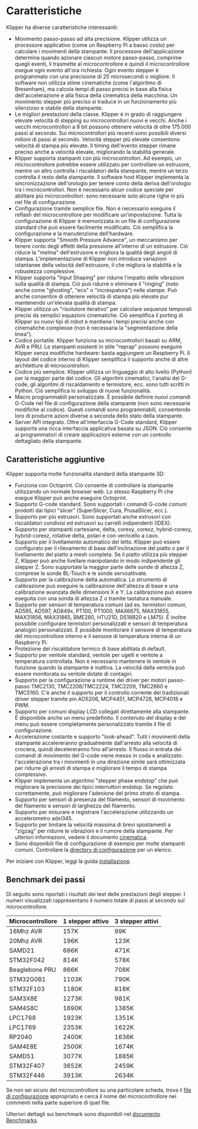 # Caratteristiche

Klipper ha diverse caratteristiche interessanti:

* Movimento passo-passo ad alta precisione. Klipper utilizza un processore applicativo (come un Raspberry Pi a basso costo) per calcolare i movimenti della stampante. Il processore dell'applicazione determina quando azionare ciascun motore passo-passo, comprime quegli eventi, li trasmette al microcontrollore e quindi il microcontrollore esegue ogni evento all'ora richiesta. Ogni evento stepper è programmato con una precisione di 25 microsecondi o migliore. Il software non utilizza stime cinematiche (come l'algoritmo di Bresenham), ma calcola tempi di passo precisi in base alla fisica dell'accelerazione e alla fisica della cinematica della macchina. Un movimento stepper più preciso si traduce in un funzionamento più silenzioso e stabile della stampante.
* Le migliori prestazioni della classe. Klipper è in grado di raggiungere elevate velocità di stepping su microcontrollori nuovi e vecchi. Anche i vecchi microcontrollori a 8 bit possono ottenere velocità di oltre 175.000 passi al secondo. Sui microcontrollori più recenti sono possibili diversi milioni di passi al secondo. Velocità stepper più elevate consentono velocità di stampa più elevate. Il timing dell'evento stepper rimane preciso anche a velocità elevate, migliorando la stabilità generale.
* Klipper supporta stampanti con più microcontrollori. Ad esempio, un microcontrollore potrebbe essere utilizzato per controllare un estrusore, mentre un altro controlla i riscaldatori della stampante, mentre un terzo controlla il resto della stampante. Il software host Klipper implementa la sincronizzazione dell'orologio per tenere conto della deriva dell'orologio tra i microcontrollori. Non è necessario alcun codice speciale per abilitare più microcontrollori: sono necessarie solo alcune righe in più nel file di configurazione.
* Configurazione tramite semplice file. Non è necessario eseguire il reflash del microcontrollore per modificare un'impostazione. Tutta la configurazione di Klipper è memorizzata in un file di configurazione standard che può essere facilmente modificato. Ciò semplifica la configurazione e la manutenzione dell'hardware.
* Klipper supporta "Smooth Pressure Advance", un meccanismo per tenere conto degli effetti della pressione all'interno di un estrusore. Ciò riduce la "melma" dell'estrusore e migliora la qualità degli angoli di stampa. L'implementazione di Klipper non introduce variazioni istantanee della velocità dell'estrusore, il che migliora la stabilità e la robustezza complessive.
* Klipper supporta "Input Shaping" per ridurre l'impatto delle vibrazioni sulla qualità di stampa. Ciò può ridurre o eliminare il "ringing" (noto anche come "ghosting", "eco" o "increspatura") nelle stampe. Può anche consentire di ottenere velocità di stampa più elevate pur mantenendo un'elevata qualità di stampa.
* Klipper utilizza un "risolutore iterativo" per calcolare sequenze temporali precisi da semplici equazioni cinematiche. Ciò semplifica il porting di Klipper su nuovi tipi di robot e mantiene i tempi precisi anche con cinematiche complesse (non è necessaria la "segmentazione della linea").
* Codice portatile. Klipper funziona su microcontrollori basati su ARM, AVR e PRU. Le stampanti esistenti in stile "reprap" possono eseguire Klipper senza modifiche hardware: basta aggiungere un Raspberry Pi. Il layout del codice interno di Klipper semplifica il supporto anche di altre architetture di microcontrollori.
* Codice più semplice. Klipper utilizza un linguaggio di alto livello (Python) per la maggior parte del codice. Gli algoritmi cinematici, l'analisi del G-code, gli algoritmi di riscaldamento e termistore, ecc. sono tutti scritti in Python. Ciò semplifica lo sviluppo di nuove funzionalità.
* Macro programmabili personalizzate. È possibile definire nuovi comandi G-Code nel file di configurazione della stampante (non sono necessarie modifiche al codice). Questi comandi sono programmabili, consentendo loro di produrre azioni diverse a seconda dello stato della stampante.
* Server API integrato. Oltre all'interfaccia G-Code standard, Klipper supporta una ricca interfaccia applicativa basata su JSON. Ciò consente ai programmatori di creare applicazioni esterne con un controllo dettagliato della stampante.

## Caratteristiche aggiuntive

Klipper supporta molte funzionalità standard della stampante 3D:

* Funziona con Octoprint. Ciò consente di controllare la stampante utilizzando un normale browser web. Lo stesso Raspberry Pi che esegue Klipper può anche eseguire Octoprint.
* Supporto G-code standard. Sono supportati i comandi G-code comuni prodotti dai tipici "slicer" (SuperSlicer, Cura, PrusaSlicer, ecc.).
* Supporto per più estrusori. Sono supportati anche estrusori con riscaldatori condivisi ed estrusori su carrelli indipendenti (IDEX).
* Supporto per stampanti cartesiane, delta, corexy, corexz, hybrid-corexy, hybrid-corexz, rotative delta, polari e con verricello a cavo.
* Supporto per il livellamento automatico del letto. Klipper può essere configurato per il rilevamento di base dell'inclinazione del piatto o per il livellamento del piatto a mesh completa. Se il piatto utilizza più stepper Z, Klipper può anche livellare manipolando in modo indipendente gli stepper Z. Sono supportate la maggior parte delle sonde di altezza Z, comprese le sonde BL-Touch e le sonde servoattivate.
* Supporto per la calibrazione delta automatica. Lo strumento di calibrazione può eseguire la calibrazione dell'altezza di base e una calibrazione avanzata delle dimensioni X e Y. La calibrazione può essere eseguita con una sonda di altezza Z o tramite tastatura manuale.
* Supporto per sensori di temperatura comuni (ad es. termistori comuni, AD595, AD597, AD849x, PT100, PT1000, MAX6675, MAX31855, MAX31856, MAX31865, BME280, HTU21D, DS18B20 e LM75). È inoltre possibile configurare termistori personalizzati e sensori di temperatura analogici personalizzati. È possibile monitorare il sensore di temperatura del microcontrollore interno e il sensore di temperatura interna di un Raspberry Pi.
* Protezione del riscaldatore termico di base abilitata di default.
* Supporto per ventole standard, ventole per ugelli e ventole a temperatura controllata. Non è necessario mantenere le ventole in funzione quando la stampante è inattiva. La velocità della ventola può essere monitorata su ventole dotate di contagiri.
* Supporto per la configurazione a runtime dei driver per motori passo-passo TMC2130, TMC2208/TMC2224, TMC2209, TMC2660 e TMC5160. C'è anche il supporto per il controllo corrente dei tradizionali driver stepper tramite pin AD5206, MCP4451, MCP4728, MCP4018 e PWM.
* Supporto per comuni display LCD collegati direttamente alla stampante. È disponibile anche un menu predefinito. Il contenuto del display e del menu può essere completamente personalizzato tramite il file di configurazione.
* Accelerazione costante e supporto "look-ahead". Tutti i movimenti della stampante accelereranno gradualmente dall'arresto alla velocità di crociera, quindi decelereranno fino all'arresto. Il flusso in entrata dei comandi di movimento del G-code viene messo in coda e analizzato: l'accelerazione tra i movimenti in una direzione simile sarà ottimizzata per ridurre gli arresti di stampa e migliorare il tempo di stampa complessivo.
* Klipper implementa un algoritmo "stepper phase endstop" che può migliorare la precisione dei tipici interruttori endstop. Se regolato correttamente, può migliorare l'adesione del primo strato di stampa.
* Supporto per sensori di presenza del filamento, sensori di movimento del filamento e sensori di larghezza del filamento.
* Supporto per misurare e registrare l'accelerazione utilizzando un accelerometro adxl345.
* Supporto per limitare la velocità massima di brevi spostamenti a "zigzag" per ridurre le vibrazioni e il rumore della stampante. Per ulteriori informazioni, vedere il documento [cinematica](Kinematics.md).
* Sono disponibili file di configurazione di esempio per molte stampanti comuni. Controllare la [directory di configurazione](../config/) per un elenco.

Per iniziare con Klipper, leggi la guida [installazione](Installation.md).

## Benchmark dei passi

Di seguito sono riportati i risultati dei test delle prestazioni degli stepper. I numeri visualizzati rappresentano il numero totale di passi al secondo sul microcontrollore.

| Microcontrollore | 1 stepper attivo | 3 stepper attivi |
| --- | --- | --- |
| 16Mhz AVR | 157K | 99K |
| 20Mhz AVR | 196K | 123K |
| SAMD21 | 686K | 471K |
| STM32F042 | 814K | 578K |
| Beaglebone PRU | 866K | 708K |
| STM32G0B1 | 1103K | 790K |
| STM32F103 | 1180K | 818K |
| SAM3X8E | 1273K | 981K |
| SAM4S8C | 1690K | 1385K |
| LPC1768 | 1923K | 1351K |
| LPC1769 | 2353K | 1622K |
| RP2040 | 2400K | 1636K |
| SAM4E8E | 2500K | 1674K |
| SAMD51 | 3077K | 1885K |
| STM32F407 | 3652K | 2459K |
| STM32F446 | 3913K | 2634K |

Se non sei sicuro del microcontrollore su una particolare scheda, trova il [file di configurazione](../config/) appropriato e cerca il nome del microcontrollore nei commenti nella parte superiore di quel file.

Ulteriori dettagli sui benchmark sono disponibili nel [documento Benchmarks](Benchmarks.md).
